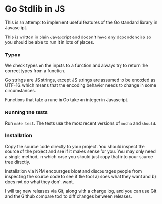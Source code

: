 # Go Stdlib in JS

This is an attempt to implement useful features of the Go standard library in
Javascript.

This is written in plain Javascript and doesn't have any dependencies so you
should be able to run it in lots of places.

### Types

We check types on the inputs to a function and always try to return the correct
types from a function.

Go strings are JS strings, except JS strings are assumed to be encoded as
UTF-16, which means that the encoding behavior needs to change in some
circumstances.

Functions that take a rune in Go take an integer in Javascript.

### Running the tests

Run `make test`. The tests use the most recent versions of `mocha` and `should`.

### Installation

Copy the source code directly to your project. You should inspect the source
of the project and see if it makes sense for you. You may only need a single
method, in which case you should just copy that into your source tree directly.

Installation via NPM encourages bloat and discourages people from inspecting the
source code to see if the tool a) does what they want and b) does not do what
they don't want.

I will tag new releases via Git, along with a change log, and you can use Git
and the Github compare tool to diff changes between releases.
